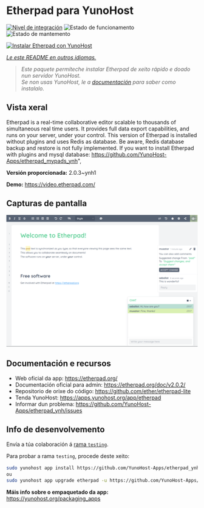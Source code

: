 <!--
NOTA: Este README foi creado automáticamente por <https://github.com/YunoHost/apps/tree/master/tools/readme_generator>
NON debe editarse manualmente.
-->

# Etherpad para YunoHost

[![Nivel de integración](https://dash.yunohost.org/integration/etherpad.svg)](https://dash.yunohost.org/appci/app/etherpad) ![Estado de funcionamento](https://ci-apps.yunohost.org/ci/badges/etherpad.status.svg) ![Estado de mantemento](https://ci-apps.yunohost.org/ci/badges/etherpad.maintain.svg)

[![Instalar Etherpad con YunoHost](https://install-app.yunohost.org/install-with-yunohost.svg)](https://install-app.yunohost.org/?app=etherpad)

*[Le este README en outros idiomas.](./ALL_README.md)*

> *Este paquete permíteche instalar Etherpad de xeito rápido e doado nun servidor YunoHost.*  
> *Se non usas YunoHost, le a [documentación](https://yunohost.org/install) para saber como instalalo.*

## Vista xeral

Etherpad is a real-time collaborative editor scalable to thousands of simultaneous real time users. It provides full data export capabilities, and runs on your server, under your control.
This version of Etherpad is installed without plugins and uses Redis as database.
Be aware, Redis database backup and restore is not fully implemented.
If you want to install Etherpad with plugins and mysql database: https://github.com/YunoHost-Apps/etherpad_mypads_ynh",


**Versión proporcionada:** 2.0.3~ynh1

**Demo:** <https://video.etherpad.com/>

## Capturas de pantalla

![Captura de pantalla de Etherpad](./doc/screenshots/screenshot.png)

## Documentación e recursos

- Web oficial da app: <https://etherpad.org/>
- Documentación oficial para admin: <https://etherpad.org/doc/v2.0.2/>
- Repositorio de orixe do código: <https://github.com/ether/etherpad-lite>
- Tenda YunoHost: <https://apps.yunohost.org/app/etherpad>
- Informar dun problema: <https://github.com/YunoHost-Apps/etherpad_ynh/issues>

## Info de desenvolvemento

Envía a túa colaboración á [rama `testing`](https://github.com/YunoHost-Apps/etherpad_ynh/tree/testing).

Para probar a rama `testing`, procede deste xeito:

```bash
sudo yunohost app install https://github.com/YunoHost-Apps/etherpad_ynh/tree/testing --debug
ou
sudo yunohost app upgrade etherpad -u https://github.com/YunoHost-Apps/etherpad_ynh/tree/testing --debug
```

**Máis info sobre o empaquetado da app:** <https://yunohost.org/packaging_apps>

